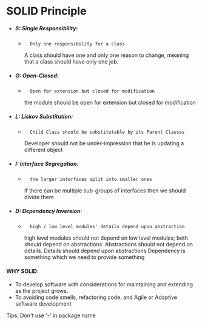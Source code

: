 # SOLID Principle
- ##### S: Single Responsibility:
    -       Only one responsibility for a class.
        
        A class should have one and only one reason to change, meaning that a class should have only one job.
- ##### O: Open-Closed: 
    -       Open for extension but closed for modification
        
        the module should be open for extension but closed for modification
- ##### L: Liskov Substitution: 
    -       Child Class should be substitutable by its Parent Classes
        Developer should not be under-impression that he is updating a different object
- ##### I: Interface Segregation: 
    -       the larger interfaces split into smaller ones
        If there can be multiple sub-groups of interfaces then we should divide them
- ##### D: Dependency Inversion: 
    -       high / low level modules' details depend upon abstraction
        high level modules should not depend on low level modules; both should depend on abstractions.
        Abstractions should not depend on details.  Details should depend upon abstractions
        Dependency is something which we need to provide something
#### WHY SOLID:
  - To develop software with considerations for maintaining and extending as the project grows.
  - To avoiding code smells, refactoring code, and Agile or Adaptive software development

Tips: Don't use '-' in package name